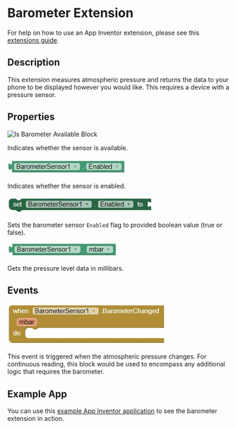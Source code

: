 # **Barometer Extension**

For help on how to use an App Inventor extension, please see this [extensions guide](http://ai2.appinventor.mit.edu/reference/other/extensions.html).

## Description
This extension measures atmospheric pressure and returns the data to your phone to be displayed however you would like. This requires a device with a pressure sensor.

## Properties
![Is Barometer Available Block](https://gldias.github.io/extensions/Barometer/BarometerBlocksImages/barometerAvailable.JPG)

Indicates whether the sensor is available.

![Is Barometer Enabled Block](BarometerBlocksImages/barometerEnabled.JPG)

Indicates whether the sensor is enabled.

![Set Barometer Enabled Block](BarometerBlocksImages/setBarometerEnabled.jpg)

Sets the barometer sensor `Enabled` flag to provided boolean value (true or false).

![Get Barometer Millibar Block](BarometerBlocksImages/barometerMbar.jpg)

Gets the pressure level data in millibars.

## Events
![Barometer Changed Block](BarometerBlocksImages/barometerChanged.jpg)

This event is triggered when the atmospheric pressure changes. For continuous reading, this block would be used to encompass any additional logic that requires the barometer.

## Example App

You can use this [example App Inventor application](https://gldias.github.io/extensions/Barometer/BarometerDemo.aia) to see the barometer extension in action.